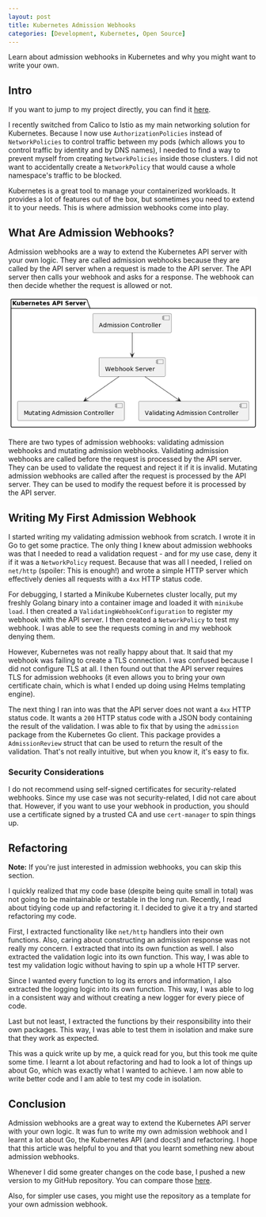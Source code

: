 ```yaml
---
layout: post
title: Kubernetes Admission Webhooks
categories: [Development, Kubernetes, Open Source]
---
```


Learn about admission webhooks in Kubernetes and why you might want to write your own.

## Intro

If you want to jump to my project directly, you can find it [here](https://github.com/torbendury/kube-networkpolicy-denier).

I recently switched from Calico to Istio as my main networking solution for Kubernetes. Because I now use `AuthorizationPolicies` instead of `NetworkPolicies` to control traffic between my pods (which allows you to control traffic by identity and by DNS names), I needed to find a way to prevent myself from creating `NetworkPolicies` inside those clusters. I did not want to accidentally create a `NetworkPolicy` that would cause a whole namespace's traffic to be blocked.

Kubernetes is a great tool to manage your containerized workloads. It provides a lot of features out of the box, but sometimes you need to extend it to your needs. This is where admission webhooks come into play.

## What Are Admission Webhooks?

Admission webhooks are a way to extend the Kubernetes API server with your own logic. They are called admission webhooks because they are called by the API server when a request is made to the API server. The API server then calls your webhook and asks for a response. The webhook can then decide whether the request is allowed or not.

<div style="text-align: center"><img src="/images/2024-01-27/01.png"/></div>

There are two types of admission webhooks: validating admission webhooks and mutating admission webhooks. Validating admission webhooks are called before the request is processed by the API server. They can be used to validate the request and reject it if it is invalid. Mutating admission webhooks are called after the request is processed by the API server. They can be used to modify the request before it is processed by the API server.

## Writing My First Admission Webhook

I started writing my validating admission webhook from scratch. I wrote it in Go to get some practice. The only thing I knew about admission webhooks was that I needed to read a validation request - and for my use case, deny it if it was a `NetworkPolicy` request. Because that was all I needed, I relied on `net/http` (spoiler: This is enough!) and wrote a simple HTTP server which effectively denies all requests with a `4xx` HTTP status code.

For debugging, I started a Minikube Kubernetes cluster locally, put my freshly Golang binary into a container image and loaded it with `minikube load`. I then created a `ValidatingWebhookConfiguration` to register my webhook with the API server. I then created a `NetworkPolicy` to test my webhook. I was able to see the requests coming in and my webhook denying them.

However, Kubernetes was not really happy about that. It said that my webhook was failing to create a TLS connection. I was confused because I did not configure TLS at all. I then found out that the API server requires TLS for admission webhooks (it even allows you to bring your own certificate chain, which is what I ended up doing using Helms templating engine).

The next thing I ran into was that the API server does not want a `4xx` HTTP status code. It wants a `200` HTTP status code with a JSON body containing the result of the validation. I was able to fix that by using the `admission` package from the Kubernetes Go client. This package provides a `AdmissionReview` struct that can be used to return the result of the validation. That's not really intuitive, but when you know it, it's easy to fix.

### Security Considerations

I do not recommend using self-signed certificates for security-related webhooks. Since my use case was not security-related, I did not care about that. However, if you want to use your webhook in production, you should use a certificate signed by a trusted CA and use `cert-manager` to spin things up.

## Refactoring

**Note:** If you're just interested in admission webhooks, you can skip this section.

I quickly realized that my code base (despite being quite small in total) was not going to be maintainable or testable in the long run. Recently, I read about tidying code up and refactoring it. I decided to give it a try and started refactoring my code.

First, I extracted functionality like `net/http` handlers into their own functions. Also, caring about constructing an admission response was not really my concern. I extracted that into its own function as well. I also extracted the validation logic into its own function. This way, I was able to test my validation logic without having to spin up a whole HTTP server.

Since I wanted every function to log its errors and information, I also extracted the logging logic into its own function. This way, I was able to log in a consistent way and without creating a new logger for every piece of code.

Last but not least, I extracted the functions by their responsibility into their own packages. This way, I was able to test them in isolation and make sure that they work as expected.

This was a quick write up by me, a quick read for you, but this took me quite some time. I learnt a lot about refactoring and had to look a lot of things up about Go, which was exactly what I wanted to achieve. I am now able to write better code and I am able to test my code in isolation.

## Conclusion

Admission webhooks are a great way to extend the Kubernetes API server with your own logic. It was fun to write my own admission webhook and I learnt a lot about Go, the Kubernetes API (and docs!) and refactoring. I hope that this article was helpful to you and that you learnt something new about admission webhooks.

Whenever I did some greater changes on the code base, I pushed a new version to my GitHub repository. You can compare those [here](https://github.com/torbendury/kube-networkpolicy-denier/tree/main).

Also, for simpler use cases, you might use the repository as a template for your own admission webhook.
